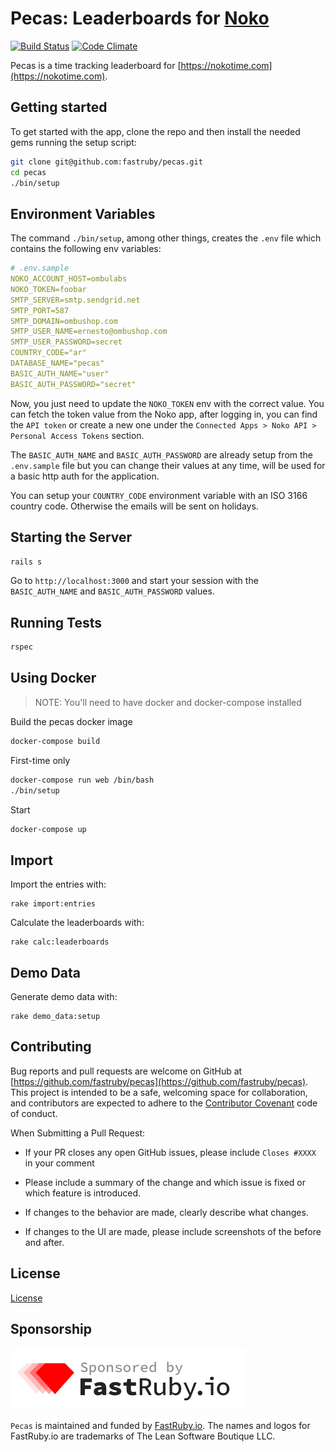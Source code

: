# Pecas: Leaderboards for [Noko](https://nokotime.com)

[![Build Status](https://travis-ci.org/fastruby/pecas.svg?branch=master)](https://travis-ci.org/fastruby/pecas)
[![Code Climate](https://codeclimate.com/github/fastruby/pecas/badges/gpa.svg)](https://codeclimate.com/github/fastruby/pecas)

Pecas is a time tracking leaderboard for
[https://nokotime.com](https://nokotime.com).

## Getting started

To get started with the app, clone the repo and then install the needed gems running the setup script:

```bash
git clone git@github.com:fastruby/pecas.git
cd pecas
./bin/setup
```

## Environment Variables

The command `./bin/setup`, among other things, creates the `.env` file which contains the following env variables:

```yml
# .env.sample
NOKO_ACCOUNT_HOST=ombulabs
NOKO_TOKEN=foobar
SMTP_SERVER=smtp.sendgrid.net
SMTP_PORT=587
SMTP_DOMAIN=ombushop.com
SMTP_USER_NAME=ernesto@ombushop.com
SMTP_USER_PASSWORD=secret
COUNTRY_CODE="ar"
DATABASE_NAME="pecas"
BASIC_AUTH_NAME="user"
BASIC_AUTH_PASSWORD="secret"
```

Now, you just need to update the `NOKO_TOKEN` env with the correct value.
You can fetch the token value from the Noko app, after logging in, you can find the `API token` or create a new one under the `Connected Apps > Noko API > Personal Access Tokens` section.

The `BASIC_AUTH_NAME` and `BASIC_AUTH_PASSWORD` are already setup from the `.env.sample` file but you can change their values at any time, will be used for a basic http auth for the application.

You can setup your `COUNTRY_CODE` environment variable with an ISO 3166 country code.
Otherwise the emails will be sent on holidays.

## Starting the Server

```bash
rails s
```

Go to `http://localhost:3000` and start your session with the `BASIC_AUTH_NAME` and `BASIC_AUTH_PASSWORD` values.

## Running Tests

```bash
rspec
```

## Using Docker

> NOTE: You'll need to have docker and docker-compose installed

Build the pecas docker image

```bash
docker-compose build
```

First-time only

```bash
docker-compose run web /bin/bash
./bin/setup
```

Start

```bash
docker-compose up
```

## Import

Import the entries with:

    rake import:entries

Calculate the leaderboards with:

    rake calc:leaderboards

## Demo Data

Generate demo data with:

    rake demo_data:setup

## Contributing

Bug reports and pull requests are welcome on GitHub at [https://github.com/fastruby/pecas](https://github.com/fastruby/pecas). This project is intended to be a safe, welcoming space for collaboration, and contributors are expected to adhere to the [Contributor Covenant](http://contributor-covenant.org) code of conduct.

When Submitting a Pull Request:

- If your PR closes any open GitHub issues, please include `Closes #XXXX` in your comment

- Please include a summary of the change and which issue is fixed or which feature is introduced.

- If changes to the behavior are made, clearly describe what changes.

- If changes to the UI are made, please include screenshots of the before and after.

## License

[License]

[license]: LICENSE

## Sponsorship

![FastRuby.io | Rails Upgrade Services](app/assets/images/fastruby-logo.png)

`Pecas` is maintained and funded by [FastRuby.io](https://fastruby.io). The names and logos for FastRuby.io are trademarks of The Lean Software Boutique LLC.
